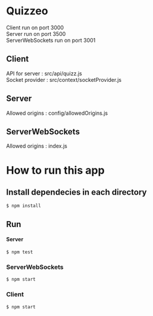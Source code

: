 # Quizzeo

Client run on port 3000  
Server run on port 3500  
ServerWebSockets run on port 3001  

## Client
API for server : src/api/quizz.js  
Socket provider : src/context/socketProvider.js  

## Server
Allowed origins : config/allowedOrigins.js  

## ServerWebSockets
Allowed origins : index.js  


# How to run this app 

## Install dependecies in each directory

    $ npm install
  
## Run
#### Server

    $ npm test
  
### ServerWebSockets

    $ npm start
  
### Client

    $ npm start
    
  
  
  
  






